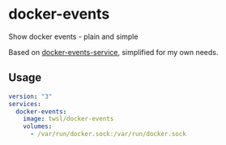 # docker-events

Show docker events - plain and simple

Based on [docker-events-service](https://github.com/heyMP/docker-events-service), simplified for my own needs.

## Usage

```yml
version: "3"
services:
  docker-events:
    image: twsl/docker-events
    volumes:
      - /var/run/docker.sock:/var/run/docker.sock
```
